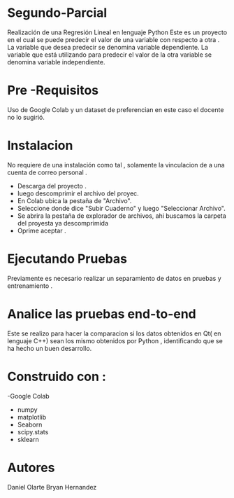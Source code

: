 # Segundo-Parcial
Realización de una Regresión Lineal en lenguaje Python 
Este es un proyecto  en el cual se puede  predecir  el valor de una variable  con respecto a otra . La variable que desea predecir se denomina variable dependiente. La variable que está utilizando para predecir el valor de la otra variable se denomina variable independiente.

# Pre -Requisitos
Uso  de  Google Colab  y un dataset  de preferencian en este caso el docente no lo sugirió.

# Instalacion 

No requiere de una instalación como tal , solamente la vinculacion de a una cuenta de correo personal .
- Descarga del proyecto .
- luego  descomprimir el archivo del proyec.
-  En Colab ubica  la pestaña de "Archivo".
-  Seleccione donde dice  "Subir Cuaderno" y  luego  "Seleccionar Archivo".
-  Se abrira  la pestaña  de explorador de archivos, ahi buscamos la carpeta del proyesta ya descomprimida
-  Oprime aceptar .

# Ejecutando Pruebas

Previamente es necesario realizar  un separamiento de datos en pruebas y entrenamiento .

# Analice las pruebas end-to-end

Este se realizo para hacer la comparacion si los datos obtenidos en Qt( en lenguaje  C++) sean los mismo  obtenidos por Python  , identificando que se ha hecho un buen desarrollo.

# Construido con : 
-Google Colab 
- numpy
- matplotlib
- Seaborn 
- scipy.stats 
- sklearn

# Autores
Daniel Olarte 
Bryan Hernandez
